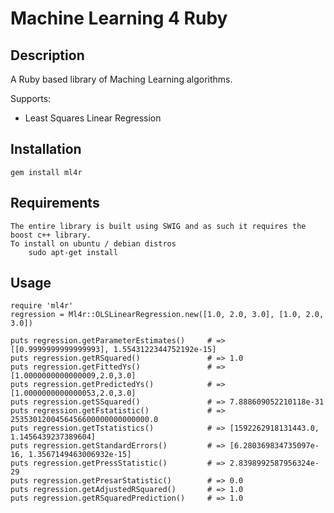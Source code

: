 # Machine Learning 4 Ruby #

## Description ##

A Ruby based library of Maching Learning algorithms.

Supports:

* Least Squares Linear Regression

## Installation ##
    gem install ml4r

## Requirements ##
    The entire library is built using SWIG and as such it requires the boost c++ library.
    To install on ubuntu / debian distros
        sudo apt-get install

## Usage ##
    
    require 'ml4r'
    regression = Ml4r::OLSLinearRegression.new([1.0, 2.0, 3.0], [1.0, 2.0, 3.0])

    puts regression.getParameterEstimates()     # => [[0.9999999999999993], 1.5543122344752192e-15]
    puts regression.getRSquared()               # => 1.0
    puts regression.getFittedYs()               # => [1.0000000000000009,2.0,3.0]
    puts regression.getPredictedYs()            # => [1.0000000000000053,2.0,3.0]
    puts regression.getSSquared()               # => 7.888609052210118e-31
    puts regression.getFstatistic()             # => 2535301200456456600000000000000.0
    puts regression.getTstatistics()            # => [1592262918131443.0, 1.1456439237389604]
    puts regression.getStandardErrors()         # => [6.280369834735097e-16, 1.3567149463006932e-15]
    puts regression.getPressStatistic()         # => 2.8398992587956324e-29
    puts regression.getPresarStatistic()        # => 0.0
    puts regression.getAdjustedRSquared()       # => 1.0
    puts regression.getRSquaredPrediction()     # => 1.0